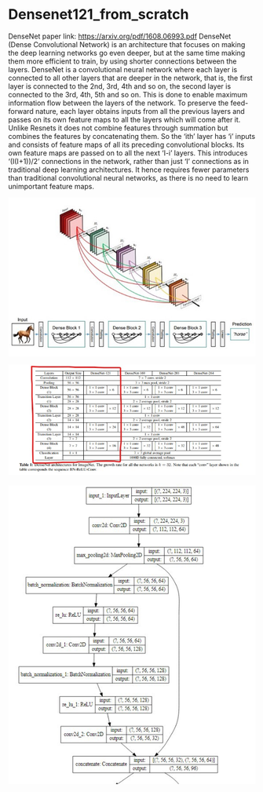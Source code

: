 # Densenet121_from_scratch

DenseNet paper link: https://arxiv.org/pdf/1608.06993.pdf
DenseNet (Dense Convolutional Network) is an architecture that focuses on making the deep learning networks go even deeper, but at the same time making them more efficient to train, by using shorter connections between the layers. DenseNet is a convolutional neural network where each layer is connected to all other layers that are deeper in the network, that is, the first layer is connected to the 2nd, 3rd, 4th and so on, the second layer is connected to the 3rd, 4th, 5th and so on. This is done to enable maximum information flow between the layers of the network. To preserve the feed-forward nature, each layer obtains inputs from all the previous layers and passes on its own feature maps to all the layers which will come after it. Unlike Resnets it does not combine features through summation but combines the features by concatenating them. So the ‘ith’ layer has ‘i’ inputs and consists of feature maps of all its preceding convolutional blocks. Its own feature maps are passed on to all the next ‘I-i’ layers. This introduces ‘(I(I+1))/2’ connections in the network, rather than just ‘I’ connections as in traditional deep learning architectures. It hence requires fewer parameters than traditional convolutional neural networks, as there is no need to learn unimportant feature maps.

![Densenet121](1234.jpeg)

![Densenet121](pic_1.jpg)

![Densenet121](plot.jpeg)
